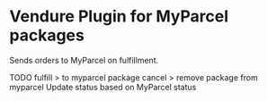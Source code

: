 # Vendure Plugin for MyParcel packages
Sends orders to MyParcel on fulfillment.

TODO
fulfill > to myparcel package
cancel > remove package from myparcel
Update status based on MyParcel status
